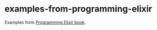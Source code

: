 # examples-from-programming-elixir

Examples from [Programming Elixir book](https://pragprog.com/book/elixir16/programming-elixir-1-6).
